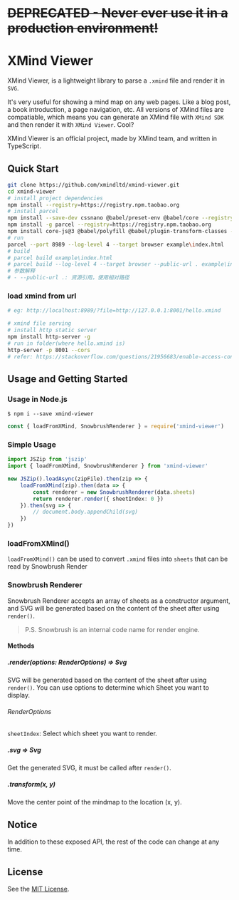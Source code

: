 # ~~**DEPRECATED** - Never ever use it in a production environment!~~

# XMind Viewer 

XMind Viewer, is a lightweight library to parse a `.xmind` file and render it in `SVG`.

It's very useful for showing a mind map on any web pages. Like a blog post, a book introduction, a page navigation, etc. All versions of XMind files are compatiable, which means you can generate an XMind file with `XMind SDK` and then render it with `XMind Viewer`. Cool?

XMind Viewer is an official project, made by XMind team, and written in TypeScript.

## Quick Start

```bash
git clone https://github.com/xmindltd/xmind-viewer.git
cd xmind-viewer
# install project dependencies
npm install --registry=https://registry.npm.taobao.org
# install parcel
npm install --save-dev cssnano @babel/preset-env @babel/core --registry=https://registry.npm.taobao.org
npm install -g parcel --registry=https://registry.npm.taobao.org
npm install core-js@3 @babel/polyfill @babel/plugin-transform-classes --save --registry=https://registry.npm.taobao.org
# run
parcel --port 8989 --log-level 4 --target browser example\index.html
# build
# parcel build example\index.html
# parcel build --log-level 4 --target browser --public-url . example\index.html
# 参数解释
# - --public-url .: 资源引用，使用相对路径
```

### load xmind from url
```bash
# eg: http://localhost:8989/?file=http://127.0.0.1:8001/hello.xmind

# xmind file serving
# install http static server
npm install http-server -g
# run in folder(where hello.xmind is)
http-server -p 8001 --cors
# refer: https://stackoverflow.com/questions/21956683/enable-access-control-on-simple-http-server/28632834#28632834
```

## Usage and Getting Started

### Usage in Node.js

```shell
$ npm i --save xmind-viewer
```

```js
const { loadFromXMind, SnowbrushRenderer } = require('xmind-viewer')
```

### Simple Usage

```ts
import JSZip from 'jszip'
import { loadFromXMind, SnowbrushRenderer } from 'xmind-viewer'

new JSZip().loadAsync(zipFile).then(zip => {
	loadFromXMind(zip).then(data => {
		const renderer = new SnowbrushRenderer(data.sheets)
		return renderer.render({ sheetIndex: 0 })
	}).then(svg => {
		// document.body.appendChild(svg)
	})
})
```

### loadFromXMind()

`loadFromXMind()` can be used to convert `.xmind` files into `sheets` that can be read by Snowbrush Render

### Snowbrush Renderer

Snowbrush Renderer accepts an array of sheets as a constructor argument, and SVG will be generated based on the content of the sheet after using `render()`.

> P.S. Snowbrush is an internal code name for render engine.

#### Methods

##### .render(options: RenderOptions) => Svg

SVG will be generated based on the content of the sheet after using `render()`.
You can use options to determine which Sheet you want to display.

###### RenderOptions

`sheetIndex`: Select which sheet you want to render.

##### .svg => Svg

Get the generated SVG, it must be called after `render()`.

##### .transform(x, y)

Move the center point of the mindmap to the location (x, y).

## Notice

In addition to these exposed API, the rest of the code can change at any time.

## License
See the [MIT License](LICENSE).
